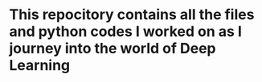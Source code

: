 # This repocitory contains all the files and python codes I worked on as I journey into the world of **Deep Learning**
